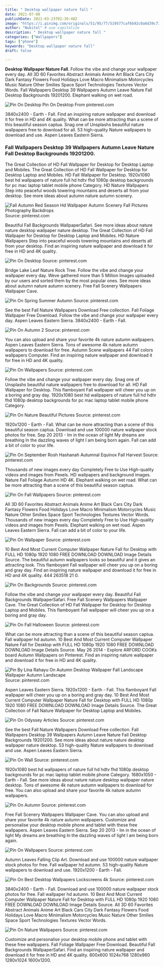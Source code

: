 ```yaml
---
title: " Desktop wallpaper nature fall "
date: 2021-07-08
publishDate: 2021-03-23T02:39:48Z
image: "https://i.pinimg.com/originals/51/95/77/519577caf6b92c0a6d39c735995e453f.jpg"
author: "Nubitol" # use capitalize
description: " Desktop wallpaper nature fall "
categories: ["Wallpapers"]
tags: ["phone"]
keywords: "Desktop wallpaper nature fall"
draft: false

---
```



**Desktop Wallpaper Nature Fall**. Follow the vibe and change your wallpaper every day. All 3D 60 Favorites Abstract Animals Anime Art Black Cars City Dark Fantasy Flowers Food Holidays Love Macro Minimalism Motorcycles Music Nature Other Smilies Space Sport Technologies Textures Vector Words. Fall Wallpapers Desktop 39 Wallpapers Autumn Leave Nature Fall Desktop Backgrounds 19201200. Elephant walking on wet road.

![Pin On Desktop](https://i.pinimg.com/originals/38/e5/16/38e516c6843177e98ccf820a3a609bbd.jpg "Pin On Desktop")
Pin On Desktop From pinterest.com


3840x2400 - Earth - Fall. Find an inspiring nature wallpaper and download it for free in HD and 4K quality. What can be more attracting than a scene of this beautiful season captua. Snag one of Unsplashs beautiful nature wallpapers free to download for all. 53 high-quality Nature wallpapers to download and use. Aspen Leaves Eastern Sierra.

### Fall Wallpapers Desktop 39 Wallpapers Autumn Leave Nature Fall Desktop Backgrounds 19201200.

The Great Collection of HD Fall Wallpaper for Desktop for Desktop Laptop and Mobiles. The Great Collection of HD Fall Wallpaper for Desktop for Desktop Laptop and Mobiles. HD Fall Wallpaper for Desktop. 1920x1080 best hd wallpapers of nature full hd hdtv fhd 1080p desktop backgrounds for pc mac laptop tablet mobile phone Category. HD Nature Wallpapers Step into peaceful woods towering mountains and deserts all from your desktop. See more ideas about autumn nature autumn scenery.


![Fall Autumn Red Season Hd Wallpaper Autumn Scenery Fall Pictures Photography Backdrops](https://i.pinimg.com/originals/b0/a1/f9/b0a1f9e296c0349d491a770b82bac026.jpg "Fall Autumn Red Season Hd Wallpaper Autumn Scenery Fall Pictures Photography Backdrops")
Source: pinterest.com

Beautiful Fall Backgrounds WallpaperSafari. See more ideas about nature nature desktop wallpaper nature desktop. The Great Collection of HD Fall Wallpaper for Desktop for Desktop Laptop and Mobiles. HD Nature Wallpapers Step into peaceful woods towering mountains and deserts all from your desktop. Find an inspiring nature wallpaper and download it for free in HD and 4K quality.

![Pin On Desktop](https://i.pinimg.com/originals/38/e5/16/38e516c6843177e98ccf820a3a609bbd.jpg "Pin On Desktop")
Source: pinterest.com

Bridge Lake Leaf Nature Rock Tree. Follow the vibe and change your wallpaper every day. Weve gathered more than 5 Million Images uploaded by our users and sorted them by the most popular ones. See more ideas about autumn nature autumn scenery. Free Fall Scenery Wallpapers Wallpaper Cave.

![Pin On Spring Summer Autumn](https://i.pinimg.com/originals/4e/47/f0/4e47f0f94891db9336691872ea6e4edf.jpg "Pin On Spring Summer Autumn")
Source: pinterest.com

See the best Fall Nature Wallpapers Download Free collection. Fall Foliage Wallpaper Free Download. Follow the vibe and change your wallpaper every day. Aspen Leaves Eastern Sierra. 3840x2400 - Earth - Fall.

![Pin On Autumn 2](https://i.pinimg.com/originals/c1/98/ad/c198ad8dd08917770bc0a1c5405ad87a.jpg "Pin On Autumn 2")
Source: pinterest.com

You can also upload and share your favorite 4k nature autumn wallpapers. Aspen Leaves Eastern Sierra. Tons of awesome 4k nature autumn wallpapers to download for free. Autumn Scene wallpapers 44 Fall colors wallpapers Computer. Find an inspiring nature wallpaper and download it for free in HD and 4K quality.

![Pin On Wallpapers](https://i.pinimg.com/originals/38/ed/c7/38edc73d7ddb9f00dd6a6dab3790497e.jpg "Pin On Wallpapers")
Source: pinterest.com

Follow the vibe and change your wallpaper every day. Snag one of Unsplashs beautiful nature wallpapers free to download for all. HD Fall Wallpaper for Desktop. This flamboyant Fall wallpaper will cheer you up on a boring and gray day. 1920x1080 best hd wallpapers of nature full hd hdtv fhd 1080p desktop backgrounds for pc mac laptop tablet mobile phone Category.

![Pin On Nature Beautiful Pictures](https://i.pinimg.com/originals/07/9c/c4/079cc420f2aa290d6065b37127c7b365.jpg "Pin On Nature Beautiful Pictures")
Source: pinterest.com

1920x1200 - Earth - Fall. What can be more attracting than a scene of this beautiful season captua. Download and use 100000 nature wallpaper stock photos for free. Sep 20 2013 - Im in the ocean of light My dreams are breathing In the dazzling waves of light I am being born again. Fall can add a bit of color to your life.

![Pin On September Rosh Hashanah Autumnal Equinox Fall Harvest](https://i.pinimg.com/originals/d3/be/a9/d3bea974324c998b10350a50c2f21b18.jpg "Pin On September Rosh Hashanah Autumnal Equinox Fall Harvest")
Source: pinterest.com

Thousands of new images every day Completely Free to Use High-quality videos and images from Pexels. HD wallpapers and background images. Nature Fall Foliage Autumn HD 4K. Elephant walking on wet road. What can be more attracting than a scene of this beautiful season captua.

![Pin On Fall Wallpapers](https://i.pinimg.com/originals/5d/97/52/5d97520698d5a9a0bd7386570ca80c78.jpg "Pin On Fall Wallpapers")
Source: pinterest.com

All 3D 60 Favorites Abstract Animals Anime Art Black Cars City Dark Fantasy Flowers Food Holidays Love Macro Minimalism Motorcycles Music Nature Other Smilies Space Sport Technologies Textures Vector Words. Thousands of new images every day Completely Free to Use High-quality videos and images from Pexels. Elephant walking on wet road. Aspen Leaves Eastern Sierra. Fall can add a bit of color to your life.

![Pin On Wallpaper](https://i.pinimg.com/originals/5a/ba/02/5aba028cf8e6127988f1d28d863b0987.jpg "Pin On Wallpaper")
Source: pinterest.com

10 Best And Most Current Computer Wallpaper Nature Fall for Desktop with FULL HD 1080p 1920 1080 FREE DOWNLOAD DOWNLOAD Image Details Source. The beautiful autumn wallpapers looks so beautiful and it gives an attracting look. This flamboyant Fall wallpaper will cheer you up on a boring and gray day. Find an inspiring nature wallpaper and download it for free in HD and 4K quality. 444 263518 21 0.

![Pin On Backgrounds](https://i.pinimg.com/originals/39/6e/46/396e46882382dcfb6d1b47b9d6d4a685.jpg "Pin On Backgrounds")
Source: pinterest.com

Follow the vibe and change your wallpaper every day. Beautiful Fall Backgrounds WallpaperSafari. Free Fall Scenery Wallpapers Wallpaper Cave. The Great Collection of HD Fall Wallpaper for Desktop for Desktop Laptop and Mobiles. This flamboyant Fall wallpaper will cheer you up on a boring and gray day.

![Pin On Fall Halloween](https://i.pinimg.com/originals/80/38/18/803818817adfa6fdfb85818bd1bdc359.jpg "Pin On Fall Halloween")
Source: pinterest.com

What can be more attracting than a scene of this beautiful season captua. Fall wallpaper hd autumn. 10 Best And Most Current Computer Wallpaper Nature Fall for Desktop with FULL HD 1080p 1920 1080 FREE DOWNLOAD DOWNLOAD Image Details Source. May 26 2014 - Explore ARFORD COOKs board Autumn Wallpapers on Pinterest. Find an inspiring nature wallpaper and download it for free in HD and 4K quality.

![Pin By Lina Rahayu On Autumn Desktop Wallpaper Fall Landscape Wallpaper Autumn Landscape](https://i.pinimg.com/originals/e8/0b/d9/e80bd97c45f6a624e5dbc9fce706d543.jpg "Pin By Lina Rahayu On Autumn Desktop Wallpaper Fall Landscape Wallpaper Autumn Landscape")
Source: pinterest.com

Aspen Leaves Eastern Sierra. 1920x1200 - Earth - Fall. This flamboyant Fall wallpaper will cheer you up on a boring and gray day. 10 Best And Most Current Computer Wallpaper Nature Fall for Desktop with FULL HD 1080p 1920 1080 FREE DOWNLOAD DOWNLOAD Image Details Source. The Great Collection of Fall Nature Wallpaper for Desktop Laptop and Mobiles.

![Pin On Odyssey Articles](https://i.pinimg.com/originals/5c/61/fa/5c61fae29b69cc0ed6931d57f762c961.jpg "Pin On Odyssey Articles")
Source: pinterest.com

See the best Fall Nature Wallpapers Download Free collection. Fall Wallpapers Desktop 39 Wallpapers Autumn Leave Nature Fall Desktop Backgrounds 19201200. See more ideas about nature nature desktop wallpaper nature desktop. 53 high-quality Nature wallpapers to download and use. Aspen Leaves Eastern Sierra.

![Pin On Wall](https://i.pinimg.com/originals/a9/83/1d/a9831d7514a1e0c819e1b4ea4daee791.jpg "Pin On Wall")
Source: pinterest.com

1920x1080 best hd wallpapers of nature full hd hdtv fhd 1080p desktop backgrounds for pc mac laptop tablet mobile phone Category. 1680x1050 - Earth - Fall. See more ideas about nature nature desktop wallpaper nature desktop. Tons of awesome 4k nature autumn wallpapers to download for free. You can also upload and share your favorite 4k nature autumn wallpapers.

![Pin On Autumn](https://i.pinimg.com/600x315/5e/9a/2f/5e9a2f796e3fb4018bef18c28700952f.jpg "Pin On Autumn")
Source: pinterest.com

Free Fall Scenery Wallpapers Wallpaper Cave. You can also upload and share your favorite 4k nature autumn wallpapers. Customize and personalise your desktop mobile phone and tablet with these free wallpapers. Aspen Leaves Eastern Sierra. Sep 20 2013 - Im in the ocean of light My dreams are breathing In the dazzling waves of light I am being born again.

![Pin On Wallpapers](https://i.pinimg.com/originals/a4/0a/a3/a40aa3232666eaaf0ba07be2aa3b1168.jpg "Pin On Wallpapers")
Source: pinterest.com

Autumn Leaves Falling Clip Art. Download and use 100000 nature wallpaper stock photos for free. Fall wallpaper hd autumn. 53 high-quality Nature wallpapers to download and use. 1920x1200 - Earth - Fall.

![Pin On Best Desktop Wallpapers Lockscreens 4k](https://i.pinimg.com/originals/ab/ed/c1/abedc100c2858a92efca63f901476551.jpg "Pin On Best Desktop Wallpapers Lockscreens 4k")
Source: pinterest.com

3840x2400 - Earth - Fall. Download and use 100000 nature wallpaper stock photos for free. Fall wallpaper hd autumn. 10 Best And Most Current Computer Wallpaper Nature Fall for Desktop with FULL HD 1080p 1920 1080 FREE DOWNLOAD DOWNLOAD Image Details Source. All 3D 60 Favorites Abstract Animals Anime Art Black Cars City Dark Fantasy Flowers Food Holidays Love Macro Minimalism Motorcycles Music Nature Other Smilies Space Sport Technologies Textures Vector Words.

![Pin On Nature Wallpapers](https://i.pinimg.com/originals/51/95/77/519577caf6b92c0a6d39c735995e453f.jpg "Pin On Nature Wallpapers")
Source: pinterest.com

Customize and personalise your desktop mobile phone and tablet with these free wallpapers. Fall Foliage Wallpaper Free Download. Beautiful Fall Backgrounds WallpaperSafari. Find an inspiring nature wallpaper and download it for free in HD and 4K quality. 800x600 1024x768 1280x960 1280x1024 1600x1200.


